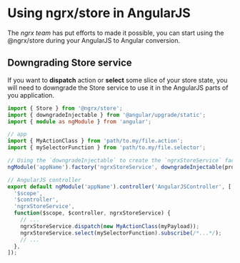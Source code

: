 # Using ngrx/store in AngularJS

The _ngrx team_ has put efforts to made it possible, you can start using the
@ngrx/store during your AngularJS to Angular conversion.

## Downgrading Store service

If you want to **dispatch** action or **select** some slice of your store state,
you will need to downgrade the Store service to use it in the AngularJS parts of
you application.

```ts
import { Store } from '@ngrx/store';
import { downgradeInjectable } from '@angular/upgrade/static';
import { module as ngModule } from 'angular';

// app
import { MyActionClass } from 'path/to.my/file.action';
import { mySelectorFunction } from 'path/to.my/file.selector';

// Using the `downgradeInjectable` to create the `ngrxStoreService` factory in AngularJS
ngModule('appName').factory('ngrxStoreService', downgradeInjectable(provider));

// AngularJS controller
export default ngModule('appName').controller('AngularJSController', [
  '$scope',
  '$controller',
  'ngrxStoreService',
  function($scope, $controller, ngrxStoreService) {
    // ...
    ngrxStoreService.dispatch(new MyActionClass(myPayload));
    ngrxStoreService.select(mySelectorFunction).subscribe(/*...*/);
    // ...
  },
]);
```
